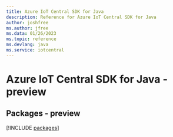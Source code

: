 ```yaml
---
title: Azure IoT Central SDK for Java
description: Reference for Azure IoT Central SDK for Java
author: joshfree
ms.author: jfree
ms.data: 01/26/2023
ms.topic: reference
ms.devlang: java
ms.service: iotcentral
---
```

# Azure IoT Central SDK for Java - preview
## Packages - preview
[!INCLUDE [packages](iot-central-index.md)]